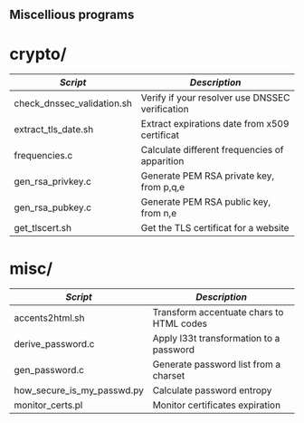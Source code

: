 Miscellious programs
----

# crypto/

| _Script_                                | _Description_                                            |
|-----------------------------------------|----------------------------------------------------------|
| check_dnssec_validation.sh              | Verify if your resolver use DNSSEC verification          |
| extract_tls_date.sh                     | Extract expirations date from x509 certificat            |
| frequencies.c                           | Calculate different frequencies of apparition            |
| gen_rsa_privkey.c                       | Generate PEM RSA private key, from p,q,e                 |
| gen_rsa_pubkey.c                        | Generate PEM RSA public key, from n,e                    |
| get_tlscert.sh                          | Get the TLS certificat for a website                     |

# misc/

| _Script_                                | _Description_                                            |
|-----------------------------------------|----------------------------------------------------------|
| accents2html.sh                         | Transform accentuate chars to HTML codes                 |
| derive_password.c                       | Apply l33t transformation to a password                  |
| gen_password.c                          | Generate password list from a charset                    |
| how_secure_is_my_passwd.py              | Calculate password entropy                               |
| monitor_certs.pl                        | Monitor certificates expiration                          |
